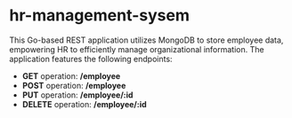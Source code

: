 # hr-management-sysem

This Go-based REST application utilizes MongoDB to store employee data, empowering HR to efficiently manage organizational information. The application features the following endpoints:

- **GET** operation: **/employee**
- **POST** operation: **/employee**
- **PUT** operation: **/employee/:id**
- **DELETE** operation: **/employee/:id**
